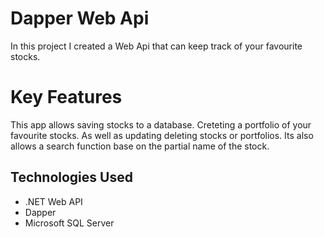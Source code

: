 # Dapper Web Api

In this project I created a Web Api that can keep track of your favourite stocks.

# Key Features

This app allows saving stocks to a database. Creteting a portfolio of your favourite stocks. As well as updating deleting stocks or portfolios. Its also allows a search function base on the partial name of the stock.

## Technologies Used

- .NET Web API
-  Dapper
-  Microsoft SQL Server
